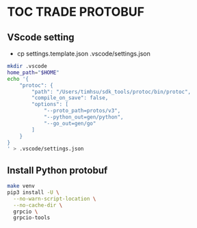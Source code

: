 # TOC TRADE PROTOBUF

## VScode setting

- cp settings.template.json .vscode/settings.json

```sh
mkdir .vscode
home_path="$HOME"
echo '{
    "protoc": {
        "path": "/Users/timhsu/sdk_tools/protoc/bin/protoc",
        "compile_on_save": false,
        "options": [
            "--proto_path=protos/v3",
            "--python_out=gen/python",
            "--go_out=gen/go"
        ]
    }
}
' > .vscode/settings.json
```

## Install Python protobuf

```sh
make venv
pip3 install -U \
  --no-warn-script-location \
  --no-cache-dir \
  grpcio \
  grpcio-tools
``````
